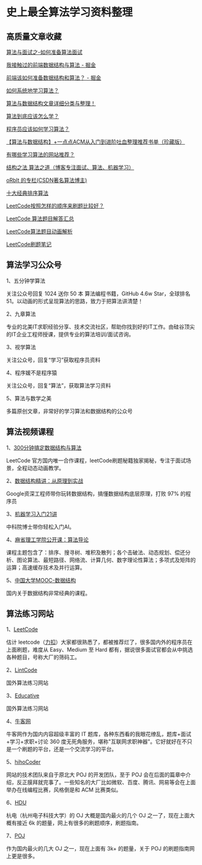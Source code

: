 # 史上最全算法学习资料整理

## 高质量文章收藏

[算法与面试之-如何准备算法面试](https://link.zhihu.com/?target=https%3A//juejin.im/post/5b23761a6fb9a00e67148e9e)

[我接触过的前端数据结构与算法 - 掘金](https://link.zhihu.com/?target=https%3A//juejin.im/post/5958bac35188250d892f5c91)

[前端该如何准备数据结构和算法？ - 掘金](https://link.zhihu.com/?target=https%3A//juejin.im/post/5d5b307b5188253da24d3cd1)

[如何系统地学习算法？](https://www.zhihu.com/question/20588261/answer/926157817)

[算法与数据结构文章详细分类与整理！](https://link.zhihu.com/?target=https%3A//www.cxyxiaowu.com/7072.html)

[算法到底应该怎么学？](https://www.zhihu.com/question/25693637/answer/747872819)

[程序员应该如何学习算法？](https://www.zhihu.com/question/19981544/answer/404479684)

[【算法与数据结构】+一点点ACM从入门到进阶吐血整理推荐书单（珍藏版）](https://link.zhihu.com/?target=https%3A//pymlovelyq.github.io/posts/32a7f0eb/)

[有哪些学习算法的网站推荐？](https://www.zhihu.com/question/20368410/answer/726247443)

[结构之法 算法之道（博客专注面试、算法、机器学习）](https://link.zhihu.com/?target=https%3A//blog.csdn.net/v_july_v%3Fviewmode%3Dcontents)

[oRbIt 的专栏(CSDN著名算法博主)](https://link.zhihu.com/?target=https%3A//blog.csdn.net/orbit%3Fviewmode%3Dcontents)

[十大经典排序算法](https://link.zhihu.com/?target=http%3A//ddrv.cn/docs/SortingAlgorithm/)

[LeetCode按照怎样的顺序来刷题比较好？](https://zhuanlan.zhihu.com/p/104983442)

[LeetCode 算法题目解答汇总](https://link.zhihu.com/?target=https%3A//www.raychase.net/2763)

[LeetCode算法题目动画解析](https://link.zhihu.com/?target=https%3A//github.com/MisterBooo/LeetCodeAnimation)

[LeetCode刷题笔记](https://link.zhihu.com/?target=https%3A//github.com/azl397985856/leetcode)

## 算法学习公众号

1、五分钟学算法

关注公众号回复 1024 送你 50 本 算法编程书籍，GitHub 4.6w Star，全球排名 51。以动画的形式呈现算法的思路，致力于把算法讲清楚！

2、九章算法

专业的北美IT求职经验分享、技术交流社区，帮助你找到好的IT工作。由硅谷顶尖的IT企业工程师授课，提供专业的算法培训/面试咨询。

3、视学算法

关注公众号，回复“学习”获取程序员资料

4、程序媛不是程序猿

关注公众号，回复“算法”，获取算法学习资料

5、算法与数学之美

多篇原创文章，非常好的学习算法和数据结构的公众号

## 算法视频课程

1、[300分钟搞定数据结构与算法](https://link.zhihu.com/?target=https%3A//t.lagou.com/3R2BR6R8R2A7F)

LeetCode 官方国内唯一合作课程，leetCode刷题秘籍独家揭秘，专注于面试场景，全程动态动画教学。

2、[数据结构精讲：从原理到实战](https://link.zhihu.com/?target=https%3A//t.lagou.com/3R80RAR4RJ0D7)

Google资深工程师带你玩转数据结构，搞懂数据结构底层原理，打败 97% 的程序员

3、[机器学习入门21讲](https://link.zhihu.com/?target=https%3A//t.lagou.com/3RCFRER1RJ936)

中科院博士带你轻松入门AI。

4、[麻省理工学院公开课：算法导论](https://link.zhihu.com/?target=http%3A//open.163.com/newview/movie/courseintro%3Fnewurl%3D/special/opencourse/algorithms.html)

课程主题包含了：排序、搜寻树、堆积及散列；各个击破法、动态规划、偿还分析、图论算法、最短路径、网络流、计算几何、数字理论性算法；多项式及矩阵的运算；高速缓存技术及并行运算。

5、[中国大学MOOC-数据结构](https://link.zhihu.com/?target=https%3A//www.icourse163.org/course/zju0901-93001/)

国内关于数据结构非常经典的课程。

## 算法练习网站

1、[LeetCode](https://link.zhihu.com/?target=https%3A//leetcode.com/)

估计 leetcode（[力扣](https://link.zhihu.com/?target=http%3A//leetcode-cn.com/)）大家都很熟悉了，都被推荐烂了，很多国内外的程序员在上面刷题，难度从 Easy、Medium 至 Hard 都有，据说很多面试官都会从中挑选各种题目，号称大厂的筛码工。

2、[LintCode](https://link.zhihu.com/?target=https%3A//www.lintcode.com/)

国外算法练习网站

3、[Educative](https://link.zhihu.com/?target=https%3A//www.educative.io/explore%3Faff%3DK7qB)

国外算法练习网站

4、[牛客网](https://link.zhihu.com/?target=https%3A//www.nowcoder.com/)

牛客网作为国内内容超级丰富的 IT 题库，各种东西看的我眼花缭乱，题库+面试+学习+求职+讨论 360 度无死角服务，堪称"互联网求职神器"。它好就好在不只是一个刷题的平台，还是一个交流学习的平台。

5、[hihoCoder](https://link.zhihu.com/?target=https%3A//hihocoder.com/)

网站的技术团队来自于原北大 POJ 的开发团队，至于 POJ 会在后面的篇章中介绍，反正膜拜就完事了。一些知名的大厂比如微软、百度、腾讯、网易等会在上面举办在线编程比赛，风格倒是和 ACM 比赛类似。

6、[HDU](https://link.zhihu.com/?target=http%3A//acm.hdu.edu.cn/)

杭电（杭州电子科技大学）的 OJ 大概是国内最火的几个 OJ 之一了，现在上面大概有接近 6k 的题量，网上有很多的刷题顺序，刷题指南。

7、[POJ](https://link.zhihu.com/?target=http%3A//poj.org/)

作为国内最火的几大 OJ 之一，现在上面有 3k+ 的题量，关于 POJ 的刷题指南网上更是很多。